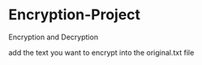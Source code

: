 # Encryption-Project
Encryption and Decryption

add the text you want to encrypt into the original.txt file
